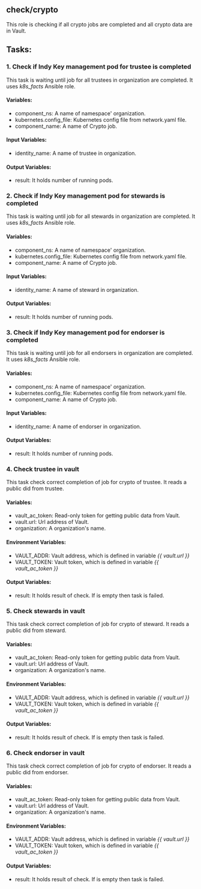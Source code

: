 ## check/crypto
This role is checking if all crypto jobs are completed and all crypto data are in Vault.

## Tasks:
### 1. Check if Indy Key management pod for trustee is completed
This task is waiting until job for all trustees in organization are completed.
It uses *k8s_facts* Ansible role.

#### Variables:
 - component_ns: A name of namespace' organization.
 - kubernetes.config_file: Kubernetes config file from network.yaml file.
 - component_name: A name of Crypto job.
 
#### Input Variables:
 - identity_name: A name of trustee in organization.
 
#### Output Variables:
 - result: It holds number of running pods.

### 2. Check if Indy Key management pod for stewards is completed
This task is waiting until job for all stewards in organization are completed.
It uses *k8s_facts* Ansible role.

#### Variables:
 - component_ns: A name of namespace' organization.
 - kubernetes.config_file: Kubernetes config file from network.yaml file.
 - component_name: A name of Crypto job.
 
#### Input Variables:
 - identity_name: A name of steward in organization.
 
#### Output Variables:
 - result: It holds number of running pods.

### 3. Check if Indy Key management pod for endorser is completed
This task is waiting until job for all endorsers in organization are completed.
It uses *k8s_facts* Ansible role.

#### Variables:
 - component_ns: A name of namespace' organization.
 - kubernetes.config_file: Kubernetes config file from network.yaml file.
 - component_name: A name of Crypto job.
 
#### Input Variables:
 - identity_name: A name of endorser in organization.
 
#### Output Variables:
 - result: It holds number of running pods.

### 4. Check trustee in vault
This task check correct completion of job for crypto of trustee.
It reads a public did from trustee.

#### Variables:
 - vault_ac_token: Read-only token for getting public data from Vault.
 - vault.url: Url address of Vault.
 - organization: A organization's name.

#### Environment Variables:
 - VAULT_ADDR: Vault address, which is defined in variable *{{ vault.url }}*
 - VAULT_TOKEN: Vault token, which is defined in variable *{{ vault_ac_token }}*
 
#### Output Variables:
 - result: It holds result of check. If is empty then task is failed.

### 5. Check stewards in vault
This task check correct completion of job for crypto of steward.
It reads a public did from steward.

#### Variables:
 - vault_ac_token: Read-only token for getting public data from Vault.
 - vault.url: Url address of Vault.
 - organization: A organization's name.

#### Environment Variables:
 - VAULT_ADDR: Vault address, which is defined in variable *{{ vault.url }}*
 - VAULT_TOKEN: Vault token, which is defined in variable *{{ vault_ac_token }}*
 
#### Output Variables:
 - result: It holds result of check. If is empty then task is failed.

### 6. Check endorser in vault
This task check correct completion of job for crypto of endorser.
It reads a public did from endorser.

#### Variables:
 - vault_ac_token: Read-only token for getting public data from Vault.
 - vault.url: Url address of Vault.
 - organization: A organization's name.

#### Environment Variables:
 - VAULT_ADDR: Vault address, which is defined in variable *{{ vault.url }}*
 - VAULT_TOKEN: Vault token, which is defined in variable *{{ vault_ac_token }}*
 
#### Output Variables:
 - result: It holds result of check. If is empty then task is failed.
